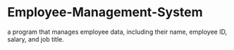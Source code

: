# Employee-Management-System
a program that manages employee data, including their name, employee ID, salary, and job title.
